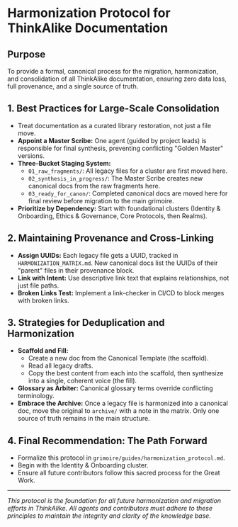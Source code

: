 # Harmonization Protocol for ThinkAlike Documentation

## Purpose
To provide a formal, canonical process for the migration, harmonization, and consolidation of all ThinkAlike documentation, ensuring zero data loss, full provenance, and a single source of truth.

## 1. Best Practices for Large-Scale Consolidation
- Treat documentation as a curated library restoration, not just a file move.
- **Appoint a Master Scribe:** One agent (guided by project leads) is responsible for final synthesis, preventing conflicting "Golden Master" versions.
- **Three-Bucket Staging System:**
  - `01_raw_fragments/`: All legacy files for a cluster are first moved here.
  - `02_synthesis_in_progress/`: The Master Scribe creates new canonical docs from the raw fragments here.
  - `03_ready_for_canon/`: Completed canonical docs are moved here for final review before migration to the main grimoire.
- **Prioritize by Dependency:** Start with foundational clusters (Identity & Onboarding, Ethics & Governance, Core Protocols, then Realms).

## 2. Maintaining Provenance and Cross-Linking
- **Assign UUIDs:** Each legacy file gets a UUID, tracked in `HARMONIZATION_MATRIX.md`. New canonical docs list the UUIDs of their "parent" files in their provenance block.
- **Link with Intent:** Use descriptive link text that explains relationships, not just file paths.
- **Broken Links Test:** Implement a link-checker in CI/CD to block merges with broken links.

## 3. Strategies for Deduplication and Harmonization
- **Scaffold and Fill:**
  - Create a new doc from the Canonical Template (the scaffold).
  - Read all legacy drafts.
  - Copy the best content from each into the scaffold, then synthesize into a single, coherent voice (the fill).
- **Glossary as Arbiter:** Canonical glossary terms override conflicting terminology.
- **Embrace the Archive:** Once a legacy file is harmonized into a canonical doc, move the original to `archive/` with a note in the matrix. Only one source of truth remains in the main structure.

## 4. Final Recommendation: The Path Forward
- Formalize this protocol in `grimoire/guides/harmonization_protocol.md`.
- Begin with the Identity & Onboarding cluster.
- Ensure all future contributors follow this sacred process for the Great Work.

---

*This protocol is the foundation for all future harmonization and migration efforts in ThinkAlike. All agents and contributors must adhere to these principles to maintain the integrity and clarity of the knowledge base.*

